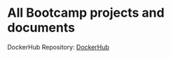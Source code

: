 # All Bootcamp projects and documents

DockerHub Repository: [DockerHub](https://hub.docker.com/repositories/amin1374)
